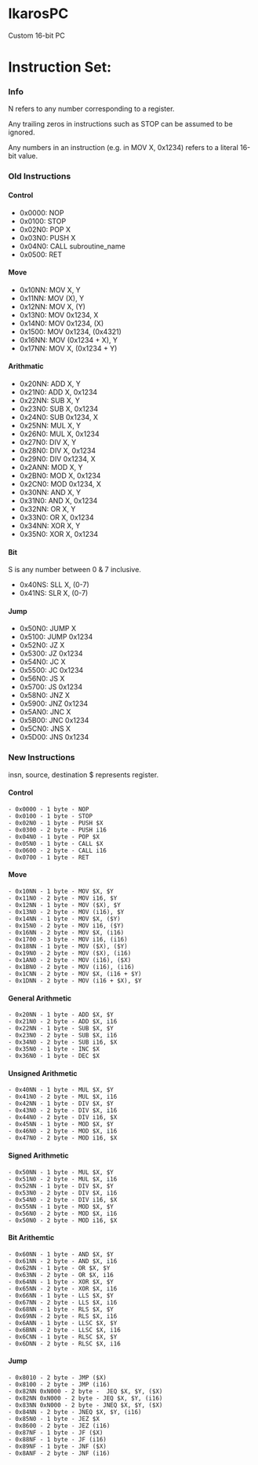 # IkarosPC
Custom 16-bit PC

# Instruction Set:
### Info
N refers to any number corresponding to a register.

Any trailing zeros in instructions such as STOP can be assumed to be ignored.

Any numbers in an instruction (e.g. in MOV X, 0x1234) refers to a literal 16-bit value.

### Old Instructions
#### Control
- 0x0000: NOP
- 0x0100: STOP
- 0x02N0: POP X
- 0x03N0: PUSH X
- 0x04N0: CALL subroutine_name
- 0x0500: RET
#### Move
- 0x10NN: MOV X, Y
- 0x11NN: MOV (X), Y
- 0x12NN: MOV X, (Y)
- 0x13N0: MOV 0x1234, X
- 0x14N0: MOV 0x1234, (X)
- 0x1500: MOV 0x1234, (0x4321)
- 0x16NN: MOV (0x1234 + X), Y
- 0x17NN: MOV X, (0x1234 + Y)
#### Arithmatic
- 0x20NN: ADD X, Y
- 0x21N0: ADD X, 0x1234
- 0x22NN: SUB X, Y
- 0x23N0: SUB X, 0x1234
- 0x24N0: SUB 0x1234, X
- 0x25NN: MUL X, Y
- 0x26N0: MUL X, 0x1234
- 0x27N0: DIV X, Y
- 0x28N0: DIV X, 0x1234
- 0x29N0: DIV 0x1234, X
- 0x2ANN: MOD X, Y
- 0x2BN0: MOD X, 0x1234
- 0x2CN0: MOD 0x1234, X
- 0x30NN: AND X, Y
- 0x31N0: AND X, 0x1234
- 0x32NN: OR X, Y
- 0x33N0: OR X, 0x1234
- 0x34NN: XOR X, Y
- 0x35N0: XOR X, 0x1234
#### Bit
S is any number between 0 & 7 inclusive.
- 0x40NS: SLL X, (0-7)
- 0x41NS: SLR X, (0-7)
#### Jump
- 0x50N0: JUMP X
- 0x5100: JUMP 0x1234
- 0x52N0: JZ X
- 0x5300: JZ 0x1234
- 0x54N0: JC X
- 0x5500: JC 0x1234
- 0x56N0: JS X
- 0x5700: JS 0x1234
- 0x58N0: JNZ X
- 0x5900: JNZ 0x1234
- 0x5AN0: JNC X
- 0x5B00: JNC 0x1234
- 0x5CN0: JNS X
- 0x5D00: JNS 0x1234

### New Instructions
insn, source, destination
$ represents register.
#### Control
	- 0x0000 - 1 byte - NOP
	- 0x0100 - 1 byte - STOP
	- 0x02N0 - 1 byte - PUSH $X
	- 0x0300 - 2 byte - PUSH i16
	- 0x04N0 - 1 byte - POP $X
	- 0x05N0 - 1 byte - CALL $X
	- 0x0600 - 2 byte - CALL i16
	- 0x0700 - 1 byte - RET
#### Move
	- 0x10NN - 1 byte - MOV $X, $Y
	- 0x11N0 - 2 byte - MOV i16, $Y
	- 0x12NN - 1 byte - MOV ($X), $Y
	- 0x13N0 - 2 byte - MOV (i16), $Y
	- 0x14NN - 1 byte - MOV $X, ($Y)
	- 0x15N0 - 2 byte - MOV i16, ($Y)
	- 0x16NN - 2 byte - MOV $X, (i16)
	- 0x1700 - 3 byte - MOV i16, (i16)
	- 0x18NN - 1 byte - MOV ($X), ($Y)
	- 0x19N0 - 2 byte - MOV ($X), (i16)
	- 0x1AN0 - 2 byte - MOV (i16), ($X)
	- 0x1BN0 - 2 byte - MOV (i16), (i16)
	- 0x1CNN - 2 byte - MOV $X, (i16 + $Y)
	- 0x1DNN - 2 byte - MOV (i16 + $X), $Y
	
#### General Arithmetic
	- 0x20NN - 1 byte - ADD $X, $Y
	- 0x21N0 - 2 byte - ADD $X, i16
	- 0x22NN - 1 byte - SUB $X, $Y
	- 0x23N0 - 2 byte - SUB $X, i16
	- 0x34N0 - 2 byte - SUB i16, $X
	- 0x35N0 - 1 byte - INC $X
	- 0x36N0 - 1 byte - DEC $X
#### Unsigned Arithmetic
	- 0x40NN - 1 byte - MUL $X, $Y
	- 0x41N0 - 2 byte - MUL $X, i16
	- 0x42NN - 1 byte - DIV $X, $Y
	- 0x43N0 - 2 byte - DIV $X, i16
	- 0x44N0 - 2 byte - DIV i16, $X
	- 0x45NN - 1 byte - MOD $X, $Y
	- 0x46N0 - 2 byte - MOD $X, i16
	- 0x47N0 - 2 byte - MOD i16, $X
#### Signed Arithmetic
	- 0x50NN - 1 byte - MUL $X, $Y
	- 0x51N0 - 2 byte - MUL $X, i16
	- 0x52NN - 1 byte - DIV $X, $Y
	- 0x53N0 - 2 byte - DIV $X, i16
	- 0x54N0 - 2 byte - DIV i16, $X
	- 0x55NN - 1 byte - MOD $X, $Y
	- 0x56N0 - 2 byte - MOD $X, i16
	- 0x50N0 - 2 byte - MOD i16, $X
#### Bit Arithemtic
	- 0x60NN - 1 byte - AND $X, $Y
	- 0x61NN - 2 byte - AND $X, i16
	- 0x62NN - 1 byte - OR $X, $Y
	- 0x63NN - 2 byte - OR $X, i16
	- 0x64NN - 1 byte - XOR $X, $Y
	- 0x65NN - 2 byte - XOR $X, i16
	- 0x66NN - 1 byte - LLS $X, $Y
	- 0x67NN - 2 byte - LLS $X, i16
	- 0x68NN - 1 byte - RLS $X, $Y
	- 0x69NN - 2 byte - RLS $X, i16
	- 0x6ANN - 1 byte - LLSC $X, $Y
	- 0x6BNN - 2 byte - LLSC $X, i16
	- 0x6CNN - 1 byte - RLSC $X, $Y
	- 0x6DNN - 2 byte - RLSC $X, i16
#### Jump
	- 0x8010 - 2 byte - JMP ($X)
	- 0x8100 - 2 byte - JMP (i16)
	- 0x82NN 0xN000 - 2 byte -  JEQ $X, $Y, ($X)
	- 0x82NN 0xN000 - 2 byte - JEQ $X, $Y, (i16)
	- 0x83NN 0xN000 - 2 byte - JNEQ $X, $Y, ($X)
	- 0x84NN - 2 byte - JNEQ $X, $Y, (i16)
	- 0x85N0 - 1 byte - JEZ $X
	- 0x8600 - 2 byte - JEZ (i16)
	- 0x87NF - 1 byte - JF ($X)
	- 0x88NF - 1 byte - JF (i16)
	- 0x89NF - 1 byte - JNF ($X)
	- 0x8ANF - 2 byte - JNF (i16)
